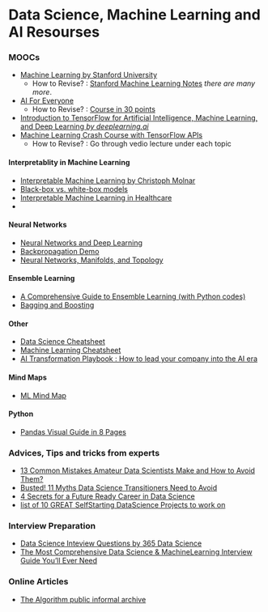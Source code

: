 # Data Science, Machine Learning and AI Resourses



### MOOCs
* [Machine Learning by Stanford University](https://www.coursera.org/learn/machine-learning)
  * How to Revise? : [Stanford Machine Learning Notes](http://www.holehouse.org/mlclass/)   _there are many more_.
* [AI For Everyone](https://www.coursera.org/learn/ai-for-everyone)
  * How to Revise? : [Course in 30 points](https://towardsdatascience.com/ai-for-everyone-what-andrew-ng-want-to-convey-with-this-non-technical-course-in-30-points-bedaea57c81b)
* [Introduction to TensorFlow for Artificial Intelligence, Machine Learning, and Deep Learning *by deeplearning.ai*](https://www.coursera.org/learn/introduction-tensorflow/home/welcome)
* [Machine Learning Crash Course with TensorFlow APIs](https://developers.google.com/machine-learning/crash-course/)
  * How to Revise? : Go through vedio lecture under each topic

#### Interpretablity in Machine Learning
* [Interpretable Machine Learning by Christoph Molnar](https://christophm.github.io/interpretable-ml-book/index.html)
* [Black-box vs. white-box models](https://towardsdatascience.com/machine-learning-interpretability-techniques-662c723454f3)
* [Interpretable Machine Learning in Healthcare](http://www.comp.hkbu.edu.hk/~cib/2018/Aug/article1/iib_vol19no1_article1.pdf)
* []()

#### Neural Networks
* [Neural Networks and Deep Learning](http://neuralnetworksanddeeplearning.com/index.html)
* [Backpropagation Demo](https://google-developers.appspot.com/machine-learning/crash-course/backprop-scroll/)
* [Neural Networks, Manifolds, and Topology](http://colah.github.io/posts/2014-03-NN-Manifolds-Topology/)

#### Ensemble Learning
* [A Comprehensive Guide to Ensemble Learning (with Python codes)](https://www.analyticsvidhya.com/blog/2018/06/comprehensive-guide-for-ensemble-models/)
* [Bagging and Boosting](https://www.youtube.com/watch?v=MRD67WgWonA)


#### Other
* [Data Science Cheatsheet](https://github.com/vikumsw/Machine-Learning-and-AI-Resourses/blob/master/DSCheatSheet.pdf)
* [Machine Learning Cheatsheet](https://github.com/afshinea/stanford-cs-229-machine-learning/blob/master/en/super-cheatsheet-machine-learning.pdf)
* [AI Transformation Playbook : How to lead your company into the AI era](https://landing.ai/ai-transformation-playbook/)
#### Mind Maps
* [ML Mind Map](https://github.com/vikumsw/Machine-Learning-and-AI-Resourses/blob/master/ML_MM1.jpg)
#### Python
* [Pandas Visual Guide in 8 Pages](https://www.linkedin.com/feed/update/urn:li:activity:6529369134420103168/)

### Advices, Tips and tricks from experts
* [13 Common Mistakes Amateur Data Scientists Make and How to Avoid Them?](https://www.analyticsvidhya.com/blog/2018/07/13-common-mistakes-aspiring-fresher-data-scientists-make-how-to-avoid-them/?utm_source=linkedin.com&utm_medium=social)
* [Busted! 11 Myths Data Science Transitioners Need to Avoid](https://lnkd.in/fmygG9B)
* [4 Secrets for a Future Ready Career in Data Science](https://lnkd.in/feNxs8b)
* [list of 10 GREAT SelfStarting DataScience Projects to work on](https://www.linkedin.com/feed/update/urn:li:activity:6532594209998897153/)

### Interview Preparation
* [Data Science Inteview Questions by 365 Data Science](https://github.com/vikumsw/Machine-Learning-and-AI-Resourses/blob/master/DATA%20SCIENCE%20INTERVIEW%20QUESTIONS.pdf)
* [The Most Comprehensive Data Science & MachineLearning Interview Guide You’ll Ever Need](https://lnkd.in/fR2uGgE)


### Online Articles
* [The Algorithm public informal archive](https://docs.google.com/spreadsheets/d/1T-dcMyHk3rns6cKXlBCGBOdAjEP8na9SnxSuszQJ55Q/edit#gid=0)
